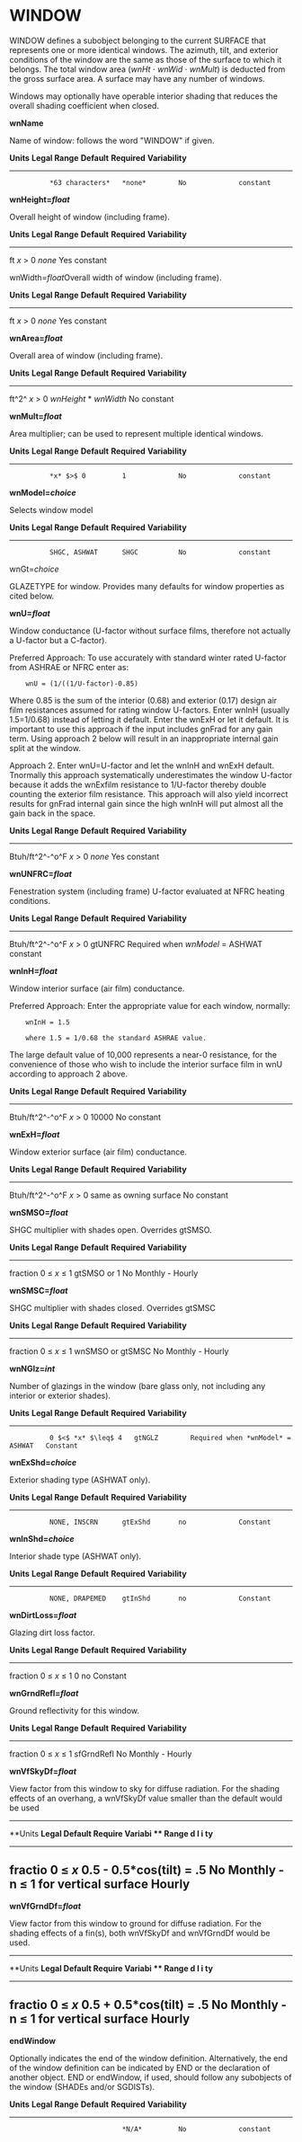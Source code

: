 # WINDOW

WINDOW defines a subobject belonging to the current SURFACE that represents one or more identical windows. The azimuth, tilt, and exterior conditions of the window are the same as those of the surface to which it belongs. The total window area (*wnHt* $\cdot$ *wnWid* $\cdot$ *wnMult*) is deducted from the gross surface area. A surface may have any number of windows.

Windows may optionally have operable interior shading that reduces the overall shading coefficient when closed.

**wnName**

Name of window: follows the word "WINDOW" if given.

  **Units**   **Legal Range**   **Default**   **Required**   **Variability**
  ----------- ----------------- ------------- -------------- -----------------
              *63 characters*   *none*        No             constant

**wnHeight=*float***

Overall height of window (including frame).

  **Units**   **Legal Range**   **Default**   **Required**   **Variability**
  ----------- ----------------- ------------- -------------- -----------------
  ft          *x* $>$ 0         *none*        Yes            constant

wnWidth=*float*Overall width of window (including frame).

  **Units**   **Legal Range**   **Default**   **Required**   **Variability**
  ----------- ----------------- ------------- -------------- -----------------
  ft          *x* $>$ 0         *none*        Yes            constant

**wnArea=*float***

Overall area of window (including frame).

  **Units**   **Legal Range**   **Default**               **Required**   **Variability**
  ----------- ----------------- ------------------------- -------------- -----------------
  ft^2^       *x* $>$ 0         *wnHeight* \* *wnWidth*   No             constant

**wnMult=*float***

Area multiplier; can be used to represent multiple identical windows.

  **Units**   **Legal Range**   **Default**   **Required**   **Variability**
  ----------- ----------------- ------------- -------------- -----------------
              *x* $>$ 0         1             No             constant

**wnModel=*choice***

Selects window model

  **Units**   **Legal Range**   **Default**   **Required**   **Variability**
  ----------- ----------------- ------------- -------------- -----------------
              SHGC, ASHWAT      SHGC          No             constant

wnGt=*choice*

GLAZETYPE for window. Provides many defaults for window properties as cited below.

**wnU=*float***

Window conductance (U-factor without surface films, therefore not actually a U-factor but a C-factor).

Preferred Approach: To use accurately with standard winter rated U-factor from ASHRAE or NFRC enter as:

        wnU = (1/((1/U-factor)-0.85)

Where 0.85 is the sum of the interior (0.68) and exterior (0.17) design air film resistances assumed for rating window U-factors. Enter wnInH (usually 1.5=1/0.68) instead of letting it default. Enter the wnExH or let it default. It is important to use this approach if the input includes gnFrad for any gain term. Using approach 2 below will result in an inappropriate internal gain split at the window.

Approach 2. Enter wnU=U-factor and let the wnInH and wnExH default. Tnormally this approach systematically underestimates the window U-factor because it adds the wnExfilm resistance to 1/U-factor thereby double counting the exterior film resistance. This approach will also yield incorrect results for gnFrad internal gain since the high wnInH will put almost all the gain back in the space.

  **Units**         **Legal Range**   **Default**   **Required**   **Variability**
  ----------------- ----------------- ------------- -------------- -----------------
  Btuh/ft^2^-^o^F   *x* $>$ 0         *none*        Yes            constant

**wnUNFRC=*float***

Fenestration system (including frame) U-factor evaluated at NFRC heating conditions.

  **Units**         **Legal Range**   **Default**   **Required**                       **Variability**
  ----------------- ----------------- ------------- ---------------------------------- -----------------
  Btuh/ft^2^-^o^F   *x* $>$ 0         gtUNFRC       Required when *wnModel* = ASHWAT   constant

**wnInH=*float***

Window interior surface (air film) conductance.

Preferred Approach: Enter the appropriate value for each window, normally:

        wnInH = 1.5

        where 1.5 = 1/0.68 the standard ASHRAE value.

The large default value of 10,000 represents a near-0 resistance, for the convenience of those who wish to include the interior surface film in wnU according to approach 2 above.

  **Units**         **Legal Range**   **Default**                             **Required**   **Variability**
  ----------------- ----------------- --------------------------------------- -------------- -----------------
  Btuh/ft^2^-^o^F   *x* $>$ 0         <!-- same as owning surface --> 10000   No             constant

**wnExH=*float***

Window exterior surface (air film) conductance.

  **Units**         **Legal Range**   **Default**              **Required**   **Variability**
  ----------------- ----------------- ------------------------ -------------- -----------------
  Btuh/ft^2^-^o^F   *x* $>$ 0         same as owning surface   No             constant

**wnSMSO=*float***

SHGC multiplier with shades open. Overrides gtSMSO.

  **Units**   **Legal Range**         **Default**   **Required**   **Variability**
  ----------- ----------------------- ------------- -------------- ------------------
  fraction    0 $\leq$ *x* $\leq$ 1   gtSMSO or 1   No             Monthly - Hourly

**wnSMSC=*float***

SHGC multiplier with shades closed. Overrides gtSMSC

  **Units**   **Legal Range**         **Default**        **Required**   **Variability**
  ----------- ----------------------- ------------------ -------------- ------------------
  fraction    0 $\leq$ *x* $\leq$ 1   wnSMSO or gtSMSC   No             Monthly - Hourly

**wnNGlz=*int***

Number of glazings in the window (bare glass only, not including any interior or exterior shades).

  **Units**   **Legal Range**      **Default**   **Required**                       **Variability**
  ----------- -------------------- ------------- ---------------------------------- -----------------
              0 $<$ *x* $\leq$ 4   gtNGLZ        Required when *wnModel* = ASHWAT   Constant

**wnExShd=*choice***

Exterior shading type (ASHWAT only).

  **Units**   **Legal Range**   **Default**   **Required**   **Variability**
  ----------- ----------------- ------------- -------------- -----------------
              NONE, INSCRN      gtExShd       no             Constant

**wnInShd=*choice***

Interior shade type (ASHWAT only).

  **Units**   **Legal Range**   **Default**   **Required**   **Variability**
  ----------- ----------------- ------------- -------------- -----------------
              NONE, DRAPEMED    gtInShd       no             Constant

**wnDirtLoss=*float***

Glazing dirt loss factor.

  **Units**   **Legal Range**         **Default**   **Required**   **Variability**
  ----------- ----------------------- ------------- -------------- -----------------
  fraction    0 $\leq$ *x* $\leq$ 1   0             no             Constant

**wnGrndRefl=*float***

Ground reflectivity for this window.

  **Units**   **Legal Range**         **Default**   **Required**   **Variability**
  ----------- ----------------------- ------------- -------------- ------------------
  fraction    0 $\leq$ *x* $\leq$ 1   sfGrndRefl    No             Monthly - Hourly

**wnVfSkyDf=*float***

View factor from this window to sky for diffuse radiation. For the shading effects of an overhang, a wnVfSkyDf value smaller than the default would be used

  -----------------------------------------------------------------------
  **Units **Legal        **Default**                  **Require **Variabi
  **      Range**                                     d**       l
                                                                i ty**
  ------- -------------- ---------------------------- --------- ---------
  fractio 0 $\leq$ *x*   0.5 - 0.5\*cos(tilt) = .5    No        Monthly -
  n       $\leq$ 1       for vertical surface                   Hourly
  -----------------------------------------------------------------------

**wnVfGrndDf=*float***

View factor from this window to ground for diffuse radiation. For the shading effects of a fin(s), both wnVfSkyDf and wnVfGrndDf would be used.

  -----------------------------------------------------------------------
  **Units **Legal        **Default**                  **Require **Variabi
  **      Range**                                     d**       l
                                                                i ty**
  ------- -------------- ---------------------------- --------- ---------
  fractio 0 $\leq$ *x*   0.5 + 0.5\*cos(tilt) = .5    No        Monthly -
  n       $\leq$ 1       for vertical surface                   Hourly
  -----------------------------------------------------------------------

**endWindow**

Optionally indicates the end of the window definition. Alternatively, the end of the window definition can be indicated by END or the declaration of another object. END or endWindow, if used, should follow any subobjects of the window (SHADEs and/or SGDISTs).

  **Units**   **Legal Range**   **Default**   **Required**   **Variability**
  ----------- ----------------- ------------- -------------- -----------------
                                *N/A*         No             constant


